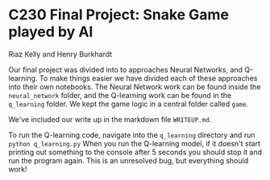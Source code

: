 # C230 Final Project: Snake Game played by AI
Riaz Kelly and Henry Burkhardt 

Our final project was divided into to approaches Neural Networks, and Q-learning. To make things easier we have divided each of these approaches into their own notebooks. The Neural Network work can be found inside the `neural_network` folder, and the Q-learning work can be found in the `q_learning` folder. We kept the game logic in a central folder called `game`. 

We've included our write up in the markdown file `WRITEUP.md`.

To run the Q-learning code, navigate into the `q_learning` directory and run `python q_learning.py`
When you run the Q-learning model, if it doesn't start printing out something to the console after 5 seconds you should stop it and run the program again. This is an unresolved bug, but everything should work!